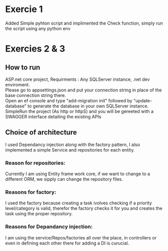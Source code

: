 # Exercie 1
Added Simple pyhton script and implimented the Check function, simply run the script using any python env
# Exercies 2 & 3
## How to run
ASP.net core project, Requirments : Any SQLServer instance, .net dev enviroment.<br/>
Please go to appsettings.json and put your connection string in place of the base connection string there.<br/>
Open an ef console and type "add-migration init" followed by "update-database" to generate the database in your own SQLServer instance.<br/>
SimpleRun the project (As http or httpS) and you will be gereeted with a SWAGGER interface detailing the existing APIs <br/>
## Choice of architecture
I used Dependancy injection along with the factory pattern, I also implemented a simple Service and repositories for each entity.
### Reason for repositories:
Currently I am using Entity frame work core, if we want to change to a different ORM, we sipply can change the repository files.
### Reasons for factory:
I used the factory because creating a task ivolves checking if a priority level/category is valid, therefor the factory checks it for you and creates the task using the proper repository.
### Reasons for Depandancy injection:
I am using the service/Repos/factories all over the place, in controllers or even in defining each other there for adding a DI is curucial.
